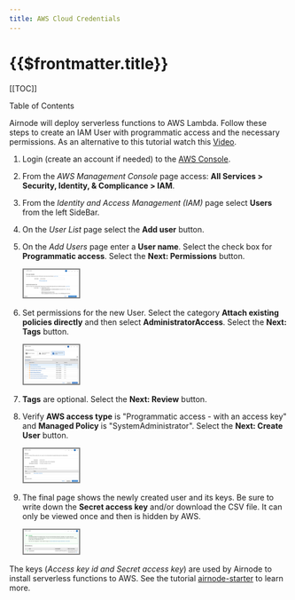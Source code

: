 ```yaml
---
title: AWS Cloud Credentials
---
```


# {{$frontmatter.title}}

[[TOC]]

<Version selectedVersion="next" />

<div class="toc-label">Table of Contents</div>

Airnode will deploy serverless functions to AWS Lambda. Follow these steps to create an IAM User with programmatic access and the necessary permissions. As an alternative to this tutorial watch this [Video](https://www.youtube.com/watch?v=KngM5bfpttA).

1. Login (create an account if needed) to the [AWS Console](https://console.aws.amazon.com/).

1. From the *AWS Management Console* page access: **All Services > Security, Identity, & Complicance > IAM**.

1. From the *Identity and Access Management (IAM)* page select **Users** from the left SideBar.

1. On the *User List* page select the **Add user** button.

1. On the *Add Users* page enter a **User name**. Select the check box for **Programmatic access**. Select the **Next: Permissions** button.

    <img style="border:solid gray 2px" src="./images-aws/aws-user.png" alt="drawing" width="100"/>

1. Set permissions for the new User. Select the category **Attach existing policies directly** and then select **AdministratorAccess**. Select the **Next: Tags** button.

    <img style="border:solid gray 2px" src="./images-aws/aws-set-permissions.png" alt="drawing" width="100"/>

1. **Tags** are optional. Select the **Next: Review** button.

1. Verify **AWS access type** is "Programmatic access - with an access key" and **Managed Policy** is "SystemAdministrator". Select the **Next: Create User** button.

    <img style="border:solid gray 2px" src="./images-aws/aws-verify.png" alt="drawing" width="100"/>

1. The final page shows the newly created user and its keys. Be sure to write down the **Secret access key** and/or download the CSV file. It can only be viewed once and then is hidden by AWS.

    <img style="border:solid gray 2px" src="./images-aws/aws-keys.png" alt="drawing" width="100"/>

The keys (*Access key id and Secret access key*) are used by Airnode to install serverless functions to AWS. See the tutorial [airnode-starter](../tutorials/airnode-starter.md) to learn more.
